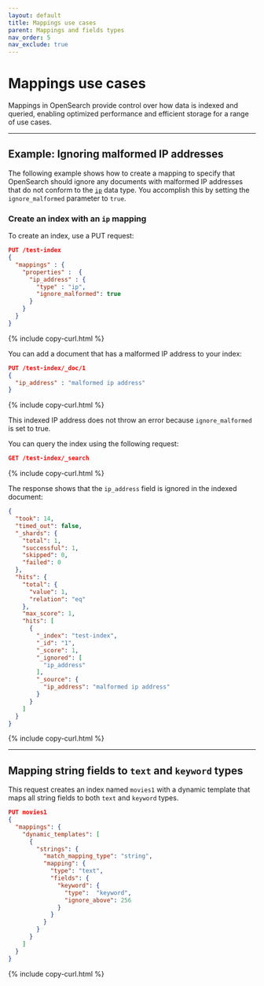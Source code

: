 ```yaml
---
layout: default
title: Mappings use cases
parent: Mappings and fields types
nav_order: 5
nav_exclude: true
---
```


# Mappings use cases

Mappings in OpenSearch provide control over how data is indexed and queried, enabling optimized performance and efficient storage for a range of use cases.

---

## Example: Ignoring malformed IP addresses

The following example shows how to create a mapping to specify that OpenSearch should ignore any documents with malformed IP addresses that do not conform to the [`ip`]({{site.url}}{{site.baseurl}}/opensearch/supported-field-types/ip/) data type. You accomplish this by setting the `ignore_malformed` parameter to `true`.

### Create an index with an `ip` mapping

To create an index, use a PUT request:

```json
PUT /test-index 
{
  "mappings" : {
    "properties" :  {
      "ip_address" : {
        "type" : "ip",
        "ignore_malformed": true
      }
    }
  }
}
```
{% include copy-curl.html %}

You can add a document that has a malformed IP address to your index:

```json
PUT /test-index/_doc/1 
{
  "ip_address" : "malformed ip address"
}
```
{% include copy-curl.html %}

This indexed IP address does not throw an error because `ignore_malformed` is set to true. 

You can query the index using the following request:

```json
GET /test-index/_search
```
{% include copy-curl.html %}

The response shows that the `ip_address` field is ignored in the indexed document:

```json
{
  "took": 14,
  "timed_out": false,
  "_shards": {
    "total": 1,
    "successful": 1,
    "skipped": 0,
    "failed": 0
  },
  "hits": {
    "total": {
      "value": 1,
      "relation": "eq"
    },
    "max_score": 1,
    "hits": [
      {
        "_index": "test-index",
        "_id": "1",
        "_score": 1,
        "_ignored": [
          "ip_address"
        ],
        "_source": {
          "ip_address": "malformed ip address"
        }
      }
    ]
  }
}
```
{% include copy-curl.html %}


---

## Mapping string fields to `text` and `keyword` types

This request creates an index named `movies1` with a dynamic template that maps all string fields to both `text` and `keyword` types.

```json
PUT movies1
{
  "mappings": {
    "dynamic_templates": [
      {
        "strings": {
          "match_mapping_type": "string",
          "mapping": {
            "type": "text",
            "fields": {
              "keyword": {
                "type":  "keyword",
                "ignore_above": 256
              }
            }
          }
        }
      }
    ]
  }
}
```
{% include copy-curl.html %}
